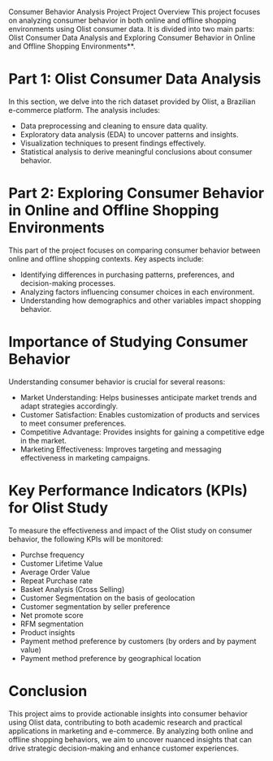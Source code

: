 Consumer Behavior Analysis Project
Project Overview
This project focuses on analyzing consumer behavior in both online and offline shopping environments using Olist consumer data. 
It is divided into two main parts: Olist Consumer Data Analysis and Exploring Consumer Behavior in Online and Offline Shopping Environments**.

# Part 1: Olist Consumer Data Analysis
In this section, we delve into the rich dataset provided by Olist, a Brazilian e-commerce platform. The analysis includes:
- Data preprocessing and cleaning to ensure data quality.
- Exploratory data analysis (EDA) to uncover patterns and insights.
- Visualization techniques to present findings effectively.
- Statistical analysis to derive meaningful conclusions about consumer behavior.

# Part 2: Exploring Consumer Behavior in Online and Offline Shopping Environments
This part of the project focuses on comparing consumer behavior between online and offline shopping contexts. Key aspects include:
- Identifying differences in purchasing patterns, preferences, and decision-making processes.
- Analyzing factors influencing consumer choices in each environment.
- Understanding how demographics and other variables impact shopping behavior.

# Importance of Studying Consumer Behavior
Understanding consumer behavior is crucial for several reasons:
- Market Understanding: Helps businesses anticipate market trends and adapt strategies accordingly.
- Customer Satisfaction: Enables customization of products and services to meet consumer preferences.
- Competitive Advantage: Provides insights for gaining a competitive edge in the market.
- Marketing Effectiveness: Improves targeting and messaging effectiveness in marketing campaigns.

# Key Performance Indicators (KPIs) for Olist Study

To measure the effectiveness and impact of the Olist study on consumer behavior, the following KPIs will be monitored:
- Purchse frequency
- Customer Lifetime Value
- Average Order Value
- Repeat Purchase rate
- Basket Analysis (Cross Selling)
- Customer Segmentation on the basis of geolocation
- Customer segmentation by seller preference
- Net promote score
- RFM segmentation
- Product insights
- Payment method preference by customers (by orders and by payment value)
- Payment method preference by geographical location

# Conclusion

This project aims to provide actionable insights into consumer behavior using Olist data, contributing to both academic research and practical applications in marketing and e-commerce.
By analyzing both online and offline shopping behaviors, we aim to uncover nuanced insights that can drive strategic decision-making and enhance customer experiences.

